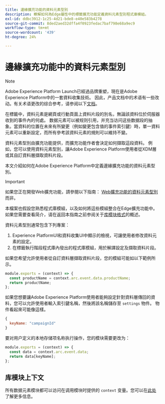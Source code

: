 ```yaml
---
title: 邊緣擴充功能的資料元素型別
description: 瞭解如何為Edge屬性中的標籤擴充功能定義資料元素型別程式庫模組。
exl-id: ddbc3912-1c25-4d21-bde8-e40e583b4278
source-git-commit: 8ded2aed32dffa4f0923fedac7baf798e68a9ec9
workflow-type: tm+mt
source-wordcount: '439'
ht-degree: 24%

---
```


# 邊緣擴充功能中的資料元素型別

>[!NOTE]
>
>Adobe Experience Platform Launch已經過品牌重塑，現在是Adobe Experience Platform中的一套資料收集技術。 因此，产品文档中的术语有一些改动。有关术语更改的综合参考，请参阅以下[文档](../../term-updates.md)。

在標籤中，資料元素是網頁或行動頁面上資料片段的別名，無論該資料位於伺服器收到的事件內的何處。 数据元素可以被规则引用，并充当访问这些数据段的抽象。當資料的位置在未來有所變更（例如變更包含值的事件索引鍵）時，單一資料元素可以重新設定，而所有參考該資料元素的規則可以維持不變。

資料元素型別由擴充功能提供，而擴充功能作者會決定如何擷取這段資料。 例如，您可以使用資料元素型別，讓Adobe Experience Platform使用者從XDM層或其自訂資料層擷取資料片段。

本文介紹如何在Adobe Experience Platform中定義邊緣擴充功能的資料元素型別。

>[!IMPORTANT]
>
>如果您正在開發Web擴充功能，請參閱以下指南： [Web擴充功能的資料元素型別](../web/data-element-types.md) 而非。
>
>本檔案也假設您熟悉程式庫模組，以及如何將這些模組整合在Edge擴充功能中。 如果您需要查看简介，请在返回本指南之前参阅关于[库模块格式](./format.md)的概述。

資料元素型別通常包含下列專案：

1. Experience PlatformUI和資料收集UI中顯示的檢視，可讓使用者修改資料元素的設定。
2. 在標籤執行階段程式庫內發出的程式庫模組，用於解譯設定及擷取資料片段。

如果您希望允許使用者從自訂資料層擷取資料片段，您的模組可能如以下範例所示。

```js
module.exports = (context) => {
  const productName = context.arc.event.data.productName;
  return productName;
};
```

如果您想要讓Adobe Experience Platform使用者能夠設定針對資料層傳回的資料，您可以允許使用者輸入索引鍵名稱，然後將該名稱儲存至 `settings` 物件。 物件看起來可能像這樣。

```js
{
  keyName: "campaignId"
}
```

要对用户定义的本地存储项名称执行操作，您的模块需要更改为：

```js
module.exports = (context) => {
  const data = context.arc.event.data;
  return data[keyName];
};
```

## 库模块上下文

所有数据元素模块都可以访问在调用模块时提供的 `context` 变量。您可以在[此处](./context.md)了解更多信息。
